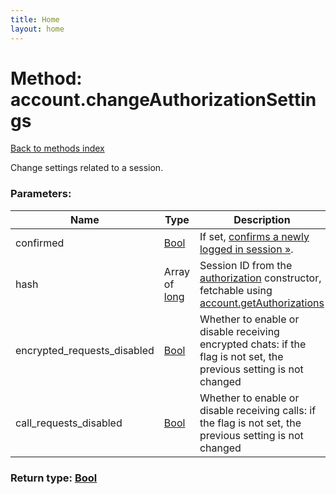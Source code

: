 ```yaml
---
title: Home
layout: home
---
```


# Method: account.changeAuthorizationSettings
[Back to methods index](index.html)

Change settings related to a session.

### Parameters:

| Name     |    Type       | Description | Required |
|----------|---------------|-------------|----------|
|confirmed|[Bool](/API_docs/types/Bool.html) | If set, [confirms a newly logged in session »](https://core.telegram.org/api/auth#confirming-login). | Optional|
|hash|Array of [long](/API_docs/types/long.html) | Session ID from the [authorization](../constructors/authorization.html) constructor, fetchable using [account.getAuthorizations](../methods/account.getAuthorizations.html) | Optional|
|encrypted\_requests\_disabled|[Bool](/API_docs/types/Bool.html) | Whether to enable or disable receiving encrypted chats: if the flag is not set, the previous setting is not changed | Optional|
|call\_requests\_disabled|[Bool](/API_docs/types/Bool.html) | Whether to enable or disable receiving calls: if the flag is not set, the previous setting is not changed | Optional|


### Return type: [Bool](/API_docs/types/Bool.html)
